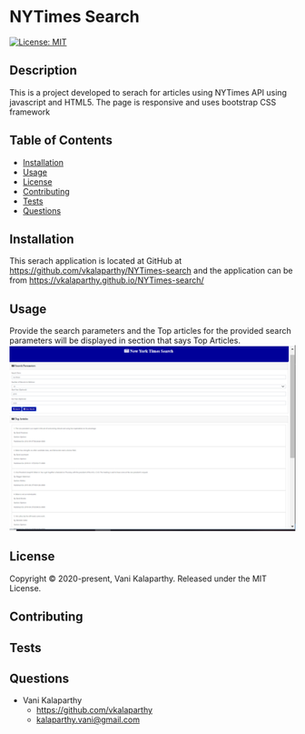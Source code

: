 
# NYTimes Search
[![License: MIT](https://img.shields.io/badge/License-MIT-yellow.svg)](https://opensource.org/licenses/MIT)
## Description
This is a project developed to serach for articles using NYTimes API using javascript and HTML5. The page is responsive and uses bootstrap CSS framework
## Table of Contents
* [Installation](#installation)
* [Usage](#usage)
* [License](#license)
* [Contributing](#contributing)
* [Tests](#tests)
* [Questions](#questions)
## Installation
This serach application is located at GitHub at https://github.com/vkalaparthy/NYTimes-search and the application can be from https://vkalaparthy.github.io/NYTimes-search/
## Usage
Provide the search parameters and the Top articles for the provided search parameters will be displayed in section that says Top Articles.
![Image of image](./images/NYTimes.png)
## License
Copyright © 2020-present, Vani Kalaparthy. Released under the MIT License.
## Contributing
## Tests

## Questions
* Vani Kalaparthy
  * https://github.com/vkalaparthy
  * kalaparthy.vani@gmail.com
   
